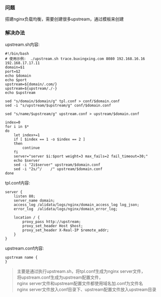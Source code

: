 ### 问题
搭建nginx负载均衡，需要创建很多upstream，通过模板来创建  


### 解决办法
upstream.sh内容:  
```
#!/bin/bash
# 使用示例:  ./upstream.sh trace.buxingxing.com 8080 192.168.16.16 192.168.17.17.11
domain=$1
port=$2
echo $domain
echo $port
upstream=${domain/.com/}
upstream=${upstream/./-}
echo $upstream

sed "s/domain/$domain/g" tpl.conf > conf/$domain.conf
sed -i "s/upstream/$upstream/g" conf/$domain.conf

sed "s/name/$upstream/g" upstream.conf > upstream/$domain.conf

index=0
for i in $*
do
    let index+=1
    if [ $index == 1 -o $index == 2 ]
    then
        continue
    fi
    server="server $i:$port weight=3 max_fails=2 fail_timeout=30;"
    echo $server
    sed -i "2i$server" upstream/$domain.conf
    sed -i "2s/^/    /" upstream/$domain.conf
done
```
tpl.conf内容:  
```
server {
    listen 80;
    server_name domain;
    access_log /alidata/logs/nginx/domain_access_log log_json;
    error_log  /alidata/logs/nginx/domain_error_log;

    location / {
        proxy_pass http://upstream;
        proxy_set_header Host $host;
        proxy_set_header X-Real-IP $remote_addr;
    }
}
```
upstream.conf内容:  
```
upstream name {
}
```

> 主要是通过执行upstream.sh，将tpl.conf生成为nginx server文件，  
> 将upstream.conf生成为upstream配置文件，  
> nginx server文件和upstream配置文件都使用域名加.conf为文件名  
> nginx server文件放入conf目录下、upstream配置文件放入upstream目录  
